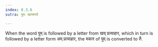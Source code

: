```yaml
---
index: 8.3.6
sutra: पुमः खय्यम्परे

---
```

When the word पुम् is followed by a letter from खय्  प्रत्याहार, which in turn is followed by a letter form अम् प्रत्याहार, the मकार of पुम् is converted to रुँ.

